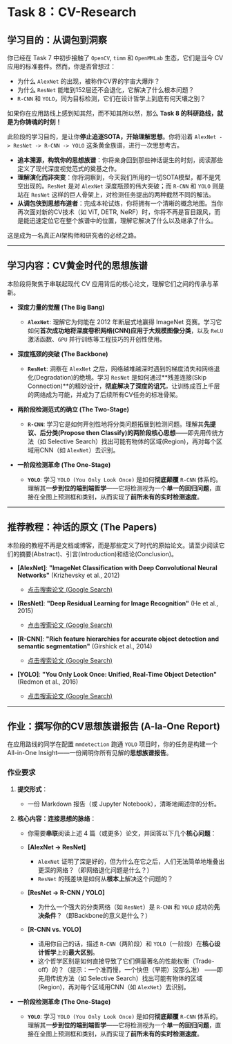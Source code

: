 # Task 8：CV-Research

## **学习目的：从调包到洞察**

你已经在 Task 7 中初步接触了 `OpenCV`, `timm` 和 `OpenMMLab` 生态，它们是当今 CV 应用的标准套件。然而，你是否曾想过：

* 为什么 `AlexNet` 的出现，被称作CV界的宇宙大爆炸？
* 为什么 `ResNet` 能堆到152层还不会退化，它解决了什么根本问题？
* `R-CNN` 和 `YOLO`，同为目标检测，它们在设计哲学上到底有何天壤之别？

如果你在应用路线上感到知其然，而不知其所以然，那么 **Task 8 的科研路线，就是为你铸魂的时刻！**

此阶段的学习目的，是让你**停止追逐SOTA，开始理解思想**。你将沿着 `AlexNet -> ResNet -> R-CNN -> YOLO` 这条黄金族谱，进行一次思想考古。

* **追本溯源，构筑你的思想族谱**：你将亲身回到那些神话诞生的时刻，阅读那些定义了现代深度视觉范式的奠基之作。
* **理解演化而非突变**：你将洞察到，今天我们所用的一切SOTA模型，都不是凭空出现的。`ResNet` 是对 `AlexNet` 深度瓶颈的伟大突破；而 `R-CNN` 和 `YOLO` 则是站在 `ResNet` 这样的巨人骨架上，对检测任务提出的两种截然不同的解法。
* **从调包侠到思想布道者**：完成本轮试炼，你将拥有一个清晰的概念地图。当你再次面对新的CV技术（如 ViT, DETR, NeRF）时，你将不再是盲目跟风，而是能迅速定位它在整个族谱中的位置，理解它解决了什么以及继承了什么。

这是成为一名真正AI架构师和研究者的必经之路。

---

## 学习内容：CV黄金时代的思想族谱

本阶段将聚焦于串联起现代 CV 应用背后的核心论文，理解它们之间的传承与革新。

* **深度力量的觉醒 (The Big Bang)**

  * **`AlexNet`**: 理解它为何能在 2012 年断层式地赢得 ImageNet 竞赛。学习它如何**首次成功地将深度卷积网络(CNN)应用于大规模图像分类**，以及 `ReLU` 激活函数、`GPU` 并行训练等工程技巧的开创性使用。
* **深度瓶颈的突破 (The Backbone)**

  * **`ResNet`**: 洞察在 `AlexNet` 之后，网络越堆越深时遇到的梯度消失和网络退化(Degradation)的绝境。学习 `ResNet` 是如何通过**残差连接(Skip Connection)**的精妙设计，**彻底解决了深度的诅咒**，让训练成百上千层的网络成为可能，并成为了后续所有CV任务的标准骨架。
* **两阶段检测范式的确立 (The Two-Stage)**

  * **`R-CNN`**: 学习它是如何开创性地将分类问题拓展到检测问题。理解其**先提议、后分类(Propose then Classify)的两阶段核心思想**——即先用传统方法（如 Selective Search）找出可能有物体的区域(Region)，再对每个区域用CNN（如 `AlexNet`）去识别。
* **一阶段检测革命 (The One-Stage)**

  * **`YOLO`**: 学习 `YOLO (You Only Look Once)` 是如何**彻底颠覆** `R-CNN` 体系的。理解其**一步到位的端到端哲学**——它将检测视为一个**单一的回归问题**，直接在全图上预测框和类别，从而实现了**前所未有的实时检测速度**。

---

## 推荐教程：神话的原文 (The Papers)

本阶段的教程不再是文档或博客，而是那些定义了时代的原始论文。请至少阅读它们的摘要(Abstract)、引言(Introduction)和结论(Conclusion)。

* **[AlexNet]**: **"ImageNet Classification with Deep Convolutional Neural Networks"** (Krizhevsky et al., 2012)

  * [点击搜索论文 (Google Search)](https://www.google.com/search?q=ImageNet+Classification+with+Deep+Convolutional+Neural+Networks+paper)
* **[ResNet]**: **"Deep Residual Learning for Image Recognition"** (He et al., 2015)

  * [点击搜索论文 (Google Search)](https://www.google.com/search?q=Deep+Residual+Learning+for+Image+Recognition+paper)
* **[R-CNN]**: **"Rich feature hierarchies for accurate object detection and semantic segmentation"** (Girshick et al., 2014)

  * [点击搜索论文 (Google Search)](https://www.google.com/search?q=Rich+feature+hierarchies+for+accurate+object+detection+and+semantic+segmentation+paper)
* **[YOLO]**: **"You Only Look Once: Unified, Real-Time Object Detection"** (Redmon et al., 2016)

  * [点击搜索论文 (Google Search)](https://www.google.com/search?q=You+Only+Look+Once:+Unified,+Real-Time+Object+Detection+paper)

---

## 作业：撰写你的CV思想族谱报告 (A-la-One Report)

在应用路线的同学在配置 `mmdetection` 跑通 `YOLO` 项目时，你的任务是构建一个All-in-One Insight——一份阐明你所有见解的**思想族谱报告**。

### **作业要求**

1. **提交形式**：

   * 一份 Markdown 报告（或 Jupyter Notebook），清晰地阐述你的分析。
2. **核心内容：连接思想的脉络**：

   * 你需要**串联**阅读上述 4 篇（或更多）论文，并回答以下几个**核心问题**：
   * **[AlexNet -> ResNet]**

     * `AlexNet` 证明了深是好的，但为什么在它之后，人们无法简单地堆叠出更深的网络？（即网络退化问题是什么？）
     * `ResNet` 的残差块是如何从**根本上**解决这个问题的？
   * **[ResNet -> R-CNN / YOLO]**

     * 为什么一个强大的分类网络（如 `ResNet`）是 `R-CNN` 和 `YOLO` 成功的**先决条件**？（即Backbone的意义是什么？）
   * **[R-CNN vs. YOLO]**

     * 请用你自己的话，描述 `R-CNN`（两阶段）和 `YOLO`（一阶段）在**核心设计哲学**上的**最大区别**。
     * 这个哲学区别是如何直接导致了它们俩最著名的性能权衡（Trade-off）的？（提示：一个准而慢，一个快但（早期）没那么准）
——即先用传统方法（如 Selective Search）找出可能有物体的区域(Region)，再对每个区域用CNN（如 `AlexNet`）去识别。
* **一阶段检测革命 (The One-Stage)**

  * **`YOLO`**: 学习 `YOLO (You Only Look Once)` 是如何**彻底颠覆** `R-CNN` 体系的。理解其**一步到位的端到端哲学**——它将检测视为一个**单一的回归问题**，直接在全图上预测框和类别，从而实现了**前所未有的实时检测速度**。
